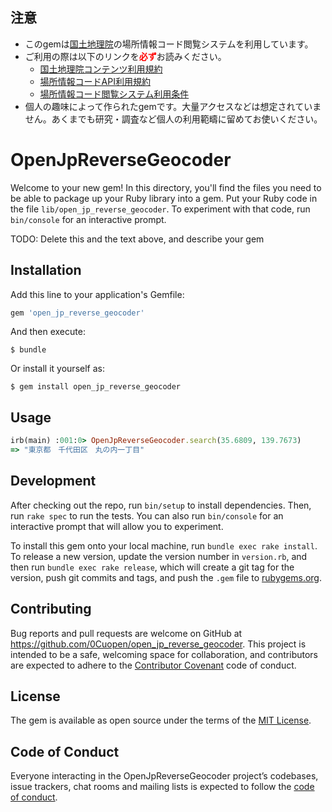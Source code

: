 ## 注意

- このgemは[国土地理院](https://www.gsi.go.jp/top.html)の場所情報コード閲覧システムを利用しています。
- ご利用の際は以下のリンクを<b style='color:red'>必ず</b>お読みください。
    - [国土地理院コンテンツ利用規約](https://www.gsi.go.jp/kikakuchousei/kikakuchousei40182.html)
    - [場所情報コードAPI利用規約](https://ucopendb.gsi.go.jp/ucode/help_with_API.html)
    - [場所情報コード閲覧システム利用条件](https://ucopendb.gsi.go.jp/ucode/view_top.html)
- 個人の趣味によって作られたgemです。大量アクセスなどは想定されていません。あくまでも研究・調査など個人の利用範疇に留めてお使いください。

# OpenJpReverseGeocoder

Welcome to your new gem! In this directory, you'll find the files you need to be able to package up your Ruby library into a gem. Put your Ruby code in the file `lib/open_jp_reverse_geocoder`. To experiment with that code, run `bin/console` for an interactive prompt.

TODO: Delete this and the text above, and describe your gem

## Installation

Add this line to your application's Gemfile:

```ruby
gem 'open_jp_reverse_geocoder'
```

And then execute:

    $ bundle

Or install it yourself as:

    $ gem install open_jp_reverse_geocoder

## Usage

```ruby
irb(main) :001:0> OpenJpReverseGeocoder.search(35.6809, 139.7673)
=> "東京都　千代田区　丸の内一丁目"
```
## Development

After checking out the repo, run `bin/setup` to install dependencies. Then, run `rake spec` to run the tests. You can also run `bin/console` for an interactive prompt that will allow you to experiment.

To install this gem onto your local machine, run `bundle exec rake install`. To release a new version, update the version number in `version.rb`, and then run `bundle exec rake release`, which will create a git tag for the version, push git commits and tags, and push the `.gem` file to [rubygems.org](https://rubygems.org).

## Contributing

Bug reports and pull requests are welcome on GitHub at https://github.com/0Cuopen/open_jp_reverse_geocoder. This project is intended to be a safe, welcoming space for collaboration, and contributors are expected to adhere to the [Contributor Covenant](http://contributor-covenant.org) code of conduct.

## License

The gem is available as open source under the terms of the [MIT License](https://opensource.org/licenses/MIT).

## Code of Conduct

Everyone interacting in the OpenJpReverseGeocoder project’s codebases, issue trackers, chat rooms and mailing lists is expected to follow the [code of conduct](https://github.com/[USERNAME]/open_jp_reverse_geocoder/blob/master/CODE_OF_CONDUCT.md).
